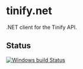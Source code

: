 # tinify.net
.NET client for the Tinify API.
## Status
[![Windows build Status](https://ci.appveyor.com/api/projects/status/github/raskhodchikov/tinify-net?retina=true&svg=true)](https://ci.appveyor.com/project/raskhodchikov/tinify-net)
